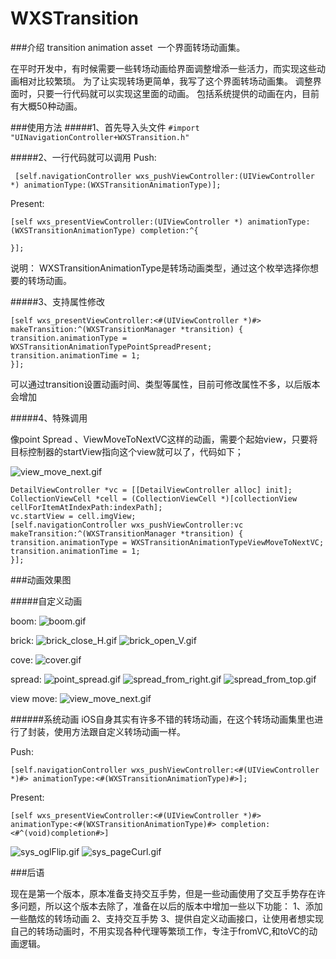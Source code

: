 # WXSTransition

###介绍
transition animation asset 
一个界面转场动画集。



在平时开发中，有时候需要一些转场动画给界面调整增添一些活力，而实现这些动画相对比较繁琐。
为了让实现转场更简单，我写了这个界面转场动画集。
调整界面时，只要一行代码就可以实现这里面的动画。
包括系统提供的动画在内，目前有大概50种动画。

###使用方法
#####1、首先导入头文件
```#import "UINavigationController+WXSTransition.h"```

#####2、一行代码就可以调用
Push:
```
 [self.navigationController wxs_pushViewController:(UIViewController *) animationType:(WXSTransitionAnimationType)];
```
Present:

```
[self wxs_presentViewController:(UIViewController *) animationType:(WXSTransitionAnimationType) completion:^{

}];
```
说明：
WXSTransitionAnimationType是转场动画类型，通过这个枚举选择你想要的转场动画。

#####3、支持属性修改

```
[self wxs_presentViewController:<#(UIViewController *)#> makeTransition:^(WXSTransitionManager *transition) {
transition.animationType =  WXSTransitionAnimationTypePointSpreadPresent;
transition.animationTime = 1;
}];
```
可以通过transition设置动画时间、类型等属性，目前可修改属性不多，以后版本会增加

#####4、特殊调用

像point Spread 、ViewMoveToNextVC这样的动画，需要个起始view，只要将目标控制器的startView指向这个view就可以了，代码如下；

![view_move_next.gif](http://upload-images.jianshu.io/upload_images/1819750-f1844a487d21b5ae.gif?imageMogr2/auto-orient/strip)

```
DetailViewController *vc = [[DetailViewController alloc] init];
CollectionViewCell *cell = (CollectionViewCell *)[collectionView cellForItemAtIndexPath:indexPath];
vc.startView = cell.imgView;
[self.navigationController wxs_pushViewController:vc makeTransition:^(WXSTransitionManager *transition) {
transition.animationType = WXSTransitionAnimationTypeViewMoveToNextVC;
transition.animationTime = 1;
}];

```

###动画效果图

#####自定义动画

boom:
![boom.gif](http://upload-images.jianshu.io/upload_images/1819750-002a3e7ba717a4a2.gif?imageMogr2/auto-orient/strip)

brick:
![brick_close_H.gif](http://upload-images.jianshu.io/upload_images/1819750-1233dff7dcc1f781.gif?imageMogr2/auto-orient/strip)
![brick_open_V.gif](http://upload-images.jianshu.io/upload_images/1819750-ac6f189e6ab77103.gif?imageMogr2/auto-orient/strip)

cove:
![cover.gif](http://upload-images.jianshu.io/upload_images/1819750-b0d659fc4ac51cce.gif?imageMogr2/auto-orient/strip)

spread:
![point_spread.gif](http://upload-images.jianshu.io/upload_images/1819750-9ae58fa6a6a944e8.gif?imageMogr2/auto-orient/strip)
![spread_from_right.gif](http://upload-images.jianshu.io/upload_images/1819750-0b3716c415b1440d.gif?imageMogr2/auto-orient/strip)
![spread_from_top.gif](http://upload-images.jianshu.io/upload_images/1819750-3886af1868ca5484.gif?imageMogr2/auto-orient/strip)

view move:
![view_move_next.gif](http://upload-images.jianshu.io/upload_images/1819750-f1844a487d21b5ae.gif?imageMogr2/auto-orient/strip)

######系统动画
iOS自身其实有许多不错的转场动画，在这个转场动画集里也进行了封装，使用方法跟自定义转场动画一样。

Push:
```
[self.navigationController wxs_pushViewController:<#(UIViewController *)#> animationType:<#(WXSTransitionAnimationType)#>];
```
Present:

```
[self wxs_presentViewController:<#(UIViewController *)#> animationType:<#(WXSTransitionAnimationType)#> completion:<#^(void)completion#>]
```

![sys_oglFlip.gif](https://github.com/alanwangmodify/WXSTransition/blob/master/gif/sys_oglFlip.gif)
![sys_pageCurl.gif](https://github.com/alanwangmodify/WXSTransition/blob/master/gif/sys_pageCurl.gif)

###后语

现在是第一个版本，原本准备支持交互手势，但是一些动画使用了交互手势存在许多问题，所以这个版本去除了，准备在以后的版本中增加一些以下功能：
1、添加一些酷炫的转场动画
2、支持交互手势
3、提供自定义动画接口，让使用者想实现自己的转场动画时，不用实现各种代理等繁琐工作，专注于fromVC,和toVC的动画逻辑。